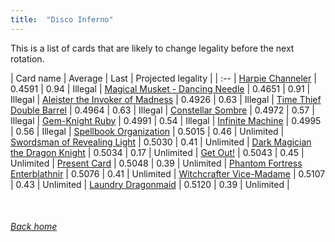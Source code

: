 ```yaml
---
title:  "Disco Inferno"
---
```


This is a list of cards that are likely to change legality before the next rotation.

| Card name | Average | Last | Projected legality |
| :-- |
[Harpie Channeler](https://db.ygoprodeck.com/card/?search=Harpie%20Channeler) | 0.4591 | 0.94 | Illegal |
[Magical Musket - Dancing Needle](https://db.ygoprodeck.com/card/?search=Magical%20Musket%20-%20Dancing%20Needle) | 0.4651 | 0.91 | Illegal |
[Aleister the Invoker of Madness](https://db.ygoprodeck.com/card/?search=Aleister%20the%20Invoker%20of%20Madness) | 0.4926 | 0.63 | Illegal |
[Time Thief Double Barrel](https://db.ygoprodeck.com/card/?search=Time%20Thief%20Double%20Barrel) | 0.4964 | 0.63 | Illegal |
[Constellar Sombre](https://db.ygoprodeck.com/card/?search=Constellar%20Sombre) | 0.4972 | 0.57 | Illegal |
[Gem-Knight Ruby](https://db.ygoprodeck.com/card/?search=Gem-Knight%20Ruby) | 0.4991 | 0.54 | Illegal |
[Infinite Machine](https://db.ygoprodeck.com/card/?search=Infinite%20Machine) | 0.4995 | 0.56 | Illegal |
[Spellbook Organization](https://db.ygoprodeck.com/card/?search=Spellbook%20Organization) | 0.5015 | 0.46 | Unlimited |
[Swordsman of Revealing Light](https://db.ygoprodeck.com/card/?search=Swordsman%20of%20Revealing%20Light) | 0.5030 | 0.41 | Unlimited |
[Dark Magician the Dragon Knight](https://db.ygoprodeck.com/card/?search=Dark%20Magician%20the%20Dragon%20Knight) | 0.5034 | 0.17 | Unlimited |
[Get Out!](https://db.ygoprodeck.com/card/?search=Get%20Out!) | 0.5043 | 0.45 | Unlimited |
[Present Card](https://db.ygoprodeck.com/card/?search=Present%20Card) | 0.5048 | 0.39 | Unlimited |
[Phantom Fortress Enterblathnir](https://db.ygoprodeck.com/card/?search=Phantom%20Fortress%20Enterblathnir) | 0.5076 | 0.41 | Unlimited |
[Witchcrafter Vice-Madame](https://db.ygoprodeck.com/card/?search=Witchcrafter%20Vice-Madame) | 0.5107 | 0.43 | Unlimited |
[Laundry Dragonmaid](https://db.ygoprodeck.com/card/?search=Laundry%20Dragonmaid) | 0.5120 | 0.39 | Unlimited |

<br>

###### [Back home](index)